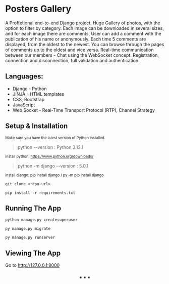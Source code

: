 
# Posters Gallery
A Proffetional end-to-end Django project.
Huge Gallery of photos, with the option to filter by category. Each image can be downloaded in several sizes, and for each image there are comments, User can add a comment with the publication of his name or anonymously. Each time 5 comments are displayed, from the oldest to the newest. You can browse through the pages of comments up to the oldest and vice versa.
Real-time communication between our members - Chat using the WebSocket concept.
Registration, connection and disconnection, full validation and authentication.

## Languages: 

* Django - Python 
* JINJA - HTML templates 
* CSS, Bootstrap 
* JavaScript
* Web Socket - Real-Time Transport Protocol (RTP), Channel Strategy 


## Setup & Installation
<sub> Make sure you have the latest version of Python installed. </sub>

> python --version : Python 3.12.1

<sub>install python: https://www.python.org/downloads/</sub>

> python -m django --version : 5.0.1

<sub>install django: pip install django / py -m pip install django</sub>


```
git clone <repo-url>
```
```
pip install -r requirements.txt
```
## Running The App
```
python manage.py createsuperuser
```
```
py manage.py migrate
```
```
py manage.py runserver
```

## Viewing The App
Go to http://127.0.0.1:8000


<h3 align="center">* * *</h3>

